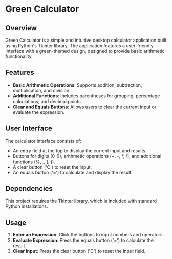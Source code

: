 # Green Calculator

## Overview

Green Calculator is a simple and intuitive desktop calculator application built using Python's Tkinter library. The application features a user-friendly interface with a green-themed design, designed to provide basic arithmetic functionality.

## Features

- **Basic Arithmetic Operations**: Supports addition, subtraction, multiplication, and division.
- **Additional Functions**: Includes parentheses for grouping, percentage calculations, and decimal points.
- **Clear and Equals Buttons**: Allows users to clear the current input or evaluate the expression.

## User Interface

The calculator interface consists of:
- An entry field at the top to display the current input and results.
- Buttons for digits (0-9), arithmetic operations (+, -, *, /), and additional functions (%, ., (, )).
- A clear button ('C') to reset the input.
- An equals button ('=') to calculate and display the result.

## Dependencies

This project requires the Tkinter library, which is included with standard Python installations.

## Usage

1. **Enter an Expression**: Click the buttons to input numbers and operators.
2. **Evaluate Expression**: Press the equals button ('=') to calculate the result.
3. **Clear Input**: Press the clear button ('C') to reset the input field.
